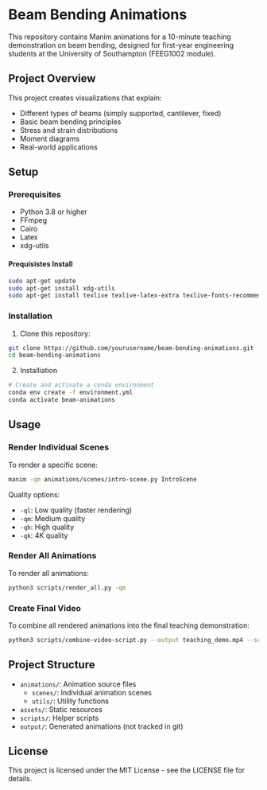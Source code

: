 # Beam Bending Animations

This repository contains Manim animations for a 10-minute teaching demonstration on beam bending, designed for first-year engineering students at the University of Southampton (FEEG1002 module).

## Project Overview

This project creates visualizations that explain:
- Different types of beams (simply supported, cantilever, fixed)
- Basic beam bending principles
- Stress and strain distributions
- Moment diagrams
- Real-world applications

## Setup

### Prerequisites

- Python 3.8 or higher
- FFmpeg
- Cairo
- Latex
- xdg-utils

#### Prequisistes Install

```bash
sudo apt-get update
sudo apt-get install xdg-utils
sudo apt-get install texlive texlive-latex-extra texlive-fonts-recommended texlive-science texlive-xetex
```

### Installation

1. Clone this repository:
```bash
git clone https://github.com/yourusername/beam-bending-animations.git
cd beam-bending-animations
```

2. Installiation

```bash
# Create and activate a conda environment
conda env create -f environment.yml
conda activate beam-animations
```

## Usage

### Render Individual Scenes

To render a specific scene:

```bash
manim -qm animations/scenes/intro-scene.py IntroScene
```

Quality options:
- `-ql`: Low quality (faster rendering)
- `-qm`: Medium quality
- `-qh`: High quality
- `-qk`: 4K quality

### Render All Animations

To render all animations:

```bash
python3 scripts/render_all.py -qm
```

### Create Final Video

To combine all rendered animations into the final teaching demonstration:

```bash
python3 scripts/combine-video-script.py --output teaching_demo.mp4 --sequence video_sequence.txt
```

## Project Structure

- `animations/`: Animation source files
  - `scenes/`: Individual animation scenes
  - `utils/`: Utility functions
- `assets/`: Static resources
- `scripts/`: Helper scripts
- `output/`: Generated animations (not tracked in git)

## License

This project is licensed under the MIT License - see the LICENSE file for details.